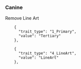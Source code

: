 ### Canine

Remove Line Art
```
    {
      "trait_type": "1_Primary",
      "value": "Tertiary"
    },
```

```
    {
      "trait_type": "4_LineArt",
      "value": "LineArt"
    },
```